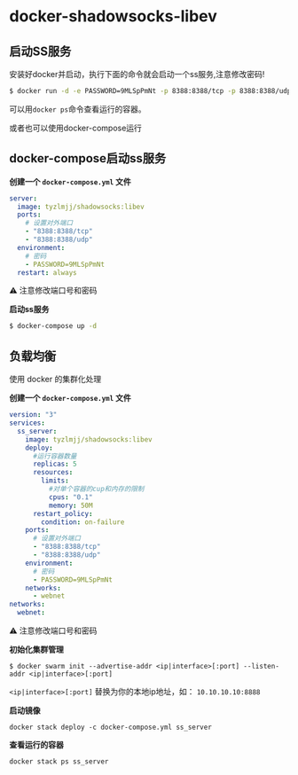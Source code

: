 # docker-shadowsocks-libev

## 启动SS服务

安装好docker并启动，执行下面的命令就会启动一个ss服务,注意修改密码!

```bash
$ docker run -d -e PASSWORD=9MLSpPmNt -p 8388:8388/tcp -p 8388:8388/udp --restart always tyzlmjj/shadowsocks:libev
```

可以用`docker ps`命令查看运行的容器。

或者也可以使用docker-compose运行


## docker-compose启动ss服务

**创建一个 `docker-compose.yml` 文件**

```yaml
server:
  image: tyzlmjj/shadowsocks:libev
  ports:
    # 设置对外端口
    - "8388:8388/tcp"
    - "8388:8388/udp"
  environment:
    # 密码
    - PASSWORD=9MLSpPmNt
  restart: always
```

:warning: 注意修改端口号和密码

**启动ss服务**
```bash
$ docker-compose up -d
```


## 负载均衡

使用 docker 的集群化处理

**创建一个 `docker-compose.yml` 文件**
```yaml
version: "3"
services:
  ss_server:
    image: tyzlmjj/shadowsocks:libev
    deploy:
      #运行容器数量
      replicas: 5
      resources:
        limits:
          #对单个容器的cup和内存的限制
          cpus: "0.1"
          memory: 50M
      restart_policy:
        condition: on-failure
    ports:
      # 设置对外端口
      - "8388:8388/tcp"
      - "8388:8388/udp"
    environment:
      # 密码
      - PASSWORD=9MLSpPmNt
    networks:
      - webnet
networks:
  webnet:
```
:warning: 注意修改端口号和密码


**初始化集群管理**
```
$ docker swarm init --advertise-addr <ip|interface>[:port] --listen-addr <ip|interface>[:port]
```
`<ip|interface>[:port]` 替换为你的本地ip地址，如： `10.10.10.10:8888`

**启动镜像**
```
docker stack deploy -c docker-compose.yml ss_server
```

**查看运行的容器**

```
docker stack ps ss_server
```
